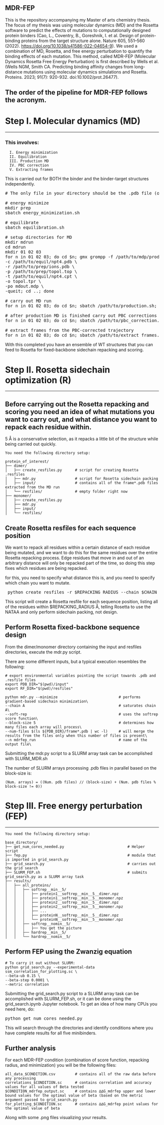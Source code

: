 MDR-FEP
----

This is the repository accompanying my Master of arts chemistry thesis. The focus of my thesis was using molecular dynamics (MD) and the Rosetta software to predict the effects of mutations to computationally designed protein binders (Cao, L., Coventry, B., Goreshnik, I. et al. Design of protein-binding proteins from the target structure alone. Nature 605, 551–560 (2022). https://doi.org/10.1038/s41586-022-04654-9). We used a combination of MD, Rosetta, and free energy perturbation to quantify the binding effects of each mutation. This method, called MDR-FEP (Molecular Dynamics Rosetta Free Energy Perturbation) is first described by Wells et al. (Wells NGM, Smith CA. Predicting binding affinity changes from long-distance mutations using molecular dynamics simulations and Rosetta. Proteins. 2023; 91(7): 920-932. doi:10.1002/prot.26477).

## The order of the pipeline for MDR-FEP follows the acronym.
# Step I. Molecular dynamics (MD)

---

### This involves:
```
  I. Energy minimization  
  II. Equilibration  
  III. Production MD  
  IV. PBC correction  
  V. Extracting frames
```
  This is carried out for BOTH the binder and the binder-target structures independently.

<pre># The only file in your directory should be the .pdb file (of either the monomer or the dimer)

# energy minimize
mkdir prep
sbatch energy_minimization.sh

# equilibrate
sbatch equilibration.sh

# setup directories for MD
mkdir mdrun
cd mdrun
mkdir 01 02 03
for n in 01 02 03; do cd $n; gmx grompp -f /path/to/mdp/production_1000ns.mdp \
-c /path/to/equil/npt4.pdb \
-r /path/to/prep/ions.pdb \
-p /path/to/prep/topol.top \
-t /path/to/equil/npt4.cpt \
-o topol.tpr \
-po mdout.mdp \
-queit; cd ..; done

# carry out MD run
for n in 01 02 03; do cd $n; sbatch /path/to/production.sh; cd ..; done

# after production MD is finished carry out PBC corrections
for n in 01 02 03; do cd $n; sbatch /path/to/pbc_correction.sh; cd ..; done

# extract frames from the PBC-corrected trajectory
for n in 01 02 03; do cd $n; sbatch /path/to/extract_frames.sh; cd ..; done</pre>

With this completed you have an ensemble of WT structures that you can feed to Rosetta for fixed-backbone sidechain repacking and scoring.

# Step II. Rosetta sidechain optimization (R)

---

## Before carrying out the Rosetta repacking and scoring you need an idea of what mutations you want to carry out, and what distance you want to repack each residue within. 
5 Å is a conservative selection, as it repacks a little bit of the structure while being carried out quickly.

```
You need the following directory setup:

protein_of_interest/
├── dimer/
│   ├── create_resfiles.py      # script for creating Rosetta .resfiles
│   ├── mdr.py                  # script for Rosetta sidechain packing
│   ├── input/                  # contains all of the frame*.pdb files extracted from the MD run
│   └── resfiles/               # empty folder right now
├── monomer/
│   ├── create_resfiles.py
│   ├── mdr.py
│   ├── input/
│   └── resfiles/

```

## Create Rosetta resfiles for each sequence position
We want to repack all residues within a certain distance of each residue being mutated, and we want to do this for the same residues over the entire Rosetta repacking process. Edge residues that move in and out of an arbitrary distance will only be repacked part of the time, so doing this step fixes which residues are being repacked.

for this, you need to specify what distance this is, and you need to specify which chain you want to mutate. 
<pre> python create_resfiles -r $REPACKING_RADIUS --chain $CHAIN_TO_BE_MUTATED </pre>

This script will create a Rosetta resfile for each sequence position, listing all of the residues within $REPACKING_RADIUS Å, telling Rosetta to use the NATAA and only perform sidechain packing, not design.

## Perform Rosetta fixed-backbone sequence design
From the dimer/monomer directory containing the input and resfiles directories, execute the mdr.py script.

There are some different inputs, but a typical execution resembles the following:
```
# export environmental variables pointing the script towards .pdb and .resfile files
export PDB_DIR="$(pwd)/input"
export RF_DIR="$(pwd)/resfiles"

python mdr.py --minimize                            # performs gradient-based sidechain minimization\
--chain A                                           # saturates chain A\
--soft-rep                                          # uses the softrep score function\
--block-size 5                                      # determines how many files each array will process\
--num-files $(ls ${PDB_DIR}/frame*.pdb | wc -l)     # will merge the results from the files only when this number of files is present\
--n mdrfep_run                                      # name of the output file\
```
Submitting the mdr.py script to a SLURM array task can be accomplished with SLURM_MDR.sh

The number of SLURM arrays processing .pdb files in parallel based on the block-size is:

```(Num. arrays) = ((Num. pdb files) // (block-size) + (Num. pdb files % block-size != 0))```

# Step III. Free energy perturbation (FEP)

---
```
You need the following directory setup:

base_directory/
├── get_num_cores_needed.py                             # Helper script
├── fep.py                                              # module that is imported in grid_search.py
├── grid_search.py                                      # carries out the grid search
├── SLURM_FEP.sh                                        # submits grid_search.py as a SLURM array task
├── results/
│   ├── all_proteins/
│   │   ├── softrep__min__5/
│   │   │   ├── protein1__softrep__min__5__dimer.npz
│   │   │   ├── protein1__softrep__min__5__monomer.npz
│   │   │   ├── protein2__softrep__min__5__dimer.npz
│   │   │   ├── protein2__softrep__min__5__monomer.npz
│   │   │   ├── ...
│   │   │   ├── proteinN__softrep__min__5__dimer.npz
│   │   │   └── proteinN__softrep__min__5__monomer.npz
│   │   ├── softrep__nomin__5/
│   │   │   ├── You get the picture
│   │   ├── hardrep__min__5/
│   │   └── hardrep__nomin__5/

```





## Perform FEP using the Zwanzig equation

```angular2html
# To carry it out without SLURM:
python grid_search.py --experimental-data ssm_correlation_for_plotting.sc \
--beta-ub 0.15 \
--beta-step 0.0001 \
--metric correlation
```
Submitting the grid_search.py script to a SLURM array task can be accomplished with SLURM_FEP.sh, or it can be done using the grid_search.ipynb Jupyter notebook. To get an idea of how many CPUs you need here, do:
<pre>python get_num_cores_needed.py </pre>
This will search through the directories and identify conditions where you have complete results for all five minibinders.

## Further analysis
For each MDR-FEP condition (combination of score function, repacking radius, and minimization) you will be the following files:
```angular2html
all_data_$CONDITION.csv         # contains all of the raw data before any processing
correlations_$CONDITION.sc      # contains correlation and accuracy values for all values of Beta tested
$CONDITION_mdrfep_output.sc     # contains ∆∆G_mdrfep upper and lower bound values for the optimal value of beta (based on the metric argument passed to grid_search.py
for_plotting_$CONDITION.sc      # contains ∆∆G_mdrfep point values for the optimal value of beta
```

Along with some .png files visualizing your results.

